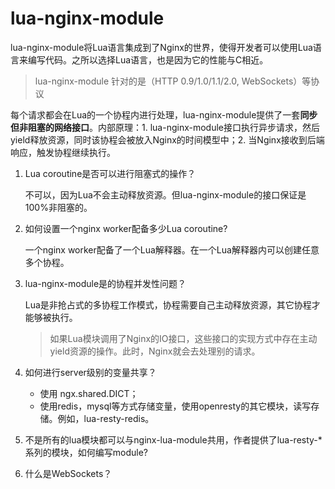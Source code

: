 # lua-nginx-module

lua-nginx-module将Lua语言集成到了Nginx的世界，使得开发者可以使用Lua语言来编写代码。之所以选择Lua语言，也是因为它的性能与C相近。

> lua-nginx-module 针对的是（HTTP 0.9/1.0/1.1/2.0, WebSockets）等协议

每个请求都会在Lua的一个协程内进行处理，lua-nginx-module提供了一套**同步但非阻塞的网络接口**。内部原理：1. lua-nginx-module接口执行异步请求，然后yield释放资源，同时该协程会被放入Nginx的时间模型中；2. 当Nginx接收到后端响应，触发协程继续执行。


1. Lua coroutine是否可以进行阻塞式的操作？

	不可以，因为Lua不会主动释放资源。但lua-nginx-module的接口保证是100%非阻塞的。

2. 如何设置一个nginx worker配备多少Lua coroutine?

	一个nginx worker配备了一个Lua解释器。在一个Lua解释器内可以创建任意多个协程。

3. lua-nginx-module是的协程并发性问题？

	Lua是非抢占式的多协程工作模式，协程需要自己主动释放资源，其它协程才能够被执行。

	> 如果Lua模块调用了Nginx的IO接口，这些接口的实现方式中存在主动yield资源的操作。此时，Nginx就会去处理别的请求。     

4. 如何进行server级别的变量共享？

	- 使用 ngx.shared.DICT；
	- 使用redis，mysql等方式存储变量，使用openresty的其它模块，读写存储。例如，lua-resty-redis。

5. 不是所有的lua模块都可以与nginx-lua-module共用，作者提供了lua-resty-*系列的模块，如何编写module?

6. 什么是WebSockets？



